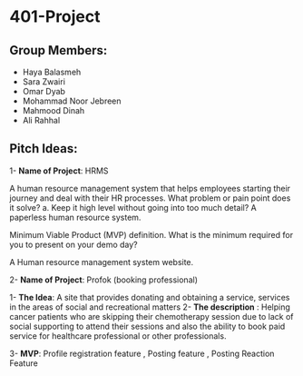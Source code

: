 # **401-Project**

## **Group Members:**

- Haya Balasmeh
- Sara Zwairi
- Omar Dyab
- Mohammad Noor Jebreen
- Mahmood Dinah
- Ali Rahhal

## **Pitch Ideas:**

1- **Name of Project**: HRMS

A human resource management system that helps employees starting their journey and deal with their HR processes.
What problem or pain point does it solve? a. Keep it high level without going into too much detail?
A paperless human resource system.

Minimum Viable Product (MVP) definition.
What is the minimum required for you to present on your demo day?

A Human resource management system website.

2- **Name of Project**: Profok (booking professional)

1- **The Idea**: A site that provides donating and obtaining a service, services in the areas of social and recreational matters
2- **The description** : Helping cancer patients who are skipping their chemotherapy session due to lack of social supporting  to attend their sessions and also the ability to book paid service for healthcare professional or other professionals.

3- **MVP**: Profile registration feature , Posting feature , Posting Reaction Feature
